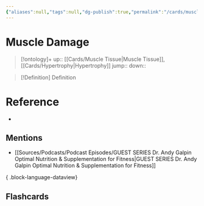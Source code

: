 ```yaml
---
{"aliases":null,"tags":null,"dg-publish":true,"permalink":"/cards/muscle-damage/","dgPassFrontmatter":true}
---
```


# Muscle Damage

> [!ontology]+
> up:: [[Cards/Muscle Tissue\|Muscle Tissue]], [[Cards/Hypertrophy\|Hypertrophy]]
> jump:: 
> down:: 

> [!Definition] Definition

# Reference

- 

## Mentions

- [[Sources/Podcasts/Podcast Episodes/GUEST SERIES Dr. Andy Galpin Optimal Nutrition & Supplementation for Fitness\|GUEST SERIES Dr. Andy Galpin Optimal Nutrition & Supplementation for Fitness]]

{ .block-language-dataview}

## Flashcards